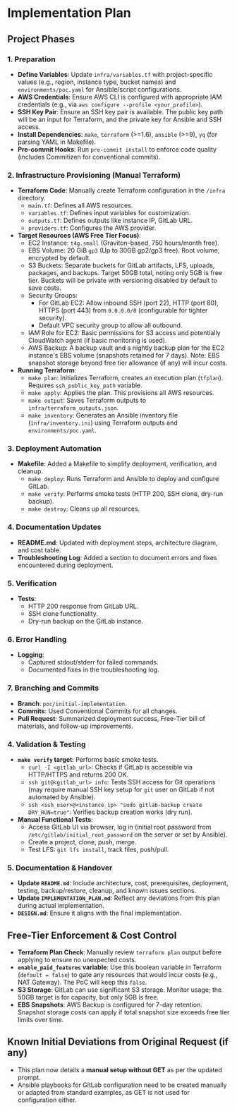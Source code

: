 # Implementation Plan

## Project Phases

### 1. Preparation
- **Define Variables**: Update `infra/variables.tf` with project-specific values (e.g., region, instance type, bucket names) and `environments/poc.yaml` for Ansible/script configurations.
- **AWS Credentials**: Ensure AWS CLI is configured with appropriate IAM credentials (e.g., via `aws configure --profile <your_profile>`).
- **SSH Key Pair**: Ensure an SSH key pair is available. The public key path will be an input for Terraform, and the private key for Ansible and SSH access.
- **Install Dependencies**: `make`, `terraform` (>=1.6), `ansible` (>=9), `yq` (for parsing YAML in Makefile).
- **Pre-commit Hooks**: Run `pre-commit install` to enforce code quality (includes Commitizen for conventional commits).

### 2. Infrastructure Provisioning (Manual Terraform)
- **Terraform Code**: Manually create Terraform configuration in the `/infra` directory.
  - `main.tf`: Defines all AWS resources.
  - `variables.tf`: Defines input variables for customization.
  - `outputs.tf`: Defines outputs like instance IP, GitLab URL.
  - `providers.tf`: Configures the AWS provider.
- **Target Resources (AWS Free Tier Focus)**:
  - EC2 Instance: `t4g.small` (Graviton-based, 750 hours/month free).
  - EBS Volume: 20 GiB `gp3` (Up to 30GB gp2/gp3 free). Root volume, encrypted by default.
  - S3 Buckets: Separate buckets for GitLab artifacts, LFS, uploads, packages, and backups. Target 50GB total, noting only 5GB is free tier. Buckets will be private with versioning disabled by default to save costs.
  - Security Groups:
    - For GitLab EC2: Allow inbound SSH (port 22), HTTP (port 80), HTTPS (port 443) from `0.0.0.0/0` (configurable for tighter security).
    - Default VPC security group to allow all outbound.
  - IAM Role for EC2: Basic permissions for S3 access and potentially CloudWatch agent (if basic monitoring is used).
  - AWS Backup: A backup vault and a nightly backup plan for the EC2 instance's EBS volume (snapshots retained for 7 days). Note: EBS snapshot storage beyond free tier allowance (if any) will incur costs.
- **Running Terraform**:
  - `make plan`: Initializes Terraform, creates an execution plan (`tfplan`). Requires `ssh_public_key_path` variable.
  - `make apply`: Applies the plan. This provisions all AWS resources.
  - `make output`: Saves Terraform outputs to `infra/terraform_outputs.json`.
  - `make inventory`: Generates an Ansible inventory file (`infra/inventory.ini`) using Terraform outputs and `environments/poc.yaml`.

### 3. Deployment Automation
- **Makefile**: Added a Makefile to simplify deployment, verification, and cleanup.
  - `make deploy`: Runs Terraform and Ansible to deploy and configure GitLab.
  - `make verify`: Performs smoke tests (HTTP 200, SSH clone, dry-run backup).
  - `make destroy`: Cleans up all resources.

### 4. Documentation Updates
- **README.md**: Updated with deployment steps, architecture diagram, and cost table.
- **Troubleshooting Log**: Added a section to document errors and fixes encountered during deployment.

### 5. Verification
- **Tests**:
  - HTTP 200 response from GitLab URL.
  - SSH clone functionality.
  - Dry-run backup on the GitLab instance.

### 6. Error Handling
- **Logging**:
  - Captured stdout/stderr for failed commands.
  - Documented fixes in the troubleshooting log.

### 7. Branching and Commits
- **Branch**: `poc/initial-implementation`.
- **Commits**: Used Conventional Commits for all changes.
- **Pull Request**: Summarized deployment success, Free-Tier bill of materials, and follow-up improvements.

### 4. Validation & Testing
- **`make verify` target**: Performs basic smoke tests.
  - `curl -I <gitlab_url>`: Checks if GitLab is accessible via HTTP/HTTPS and returns 200 OK.
  - `ssh git@<gitlab_url> info`: Tests SSH access for Git operations (may require manual SSH key setup for `git` user on GitLab if not automated by Ansible).
  - `ssh <ssh_user>@<instance_ip> "sudo gitlab-backup create DRY_RUN=true"`: Verifies backup creation works (dry run).
- **Manual Functional Tests**:
  - Access GitLab UI via browser, log in (initial root password from `/etc/gitlab/initial_root_password` on the server or set by Ansible).
  - Create a project, clone, push, merge.
  - Test LFS: `git lfs install`, track files, push/pull.

### 5. Documentation & Handover
- **Update `README.md`**: Include architecture, cost, prerequisites, deployment, testing, backup/restore, cleanup, and known issues sections.
- **Update `IMPLEMENTATION_PLAN.md`**: Reflect any deviations from this plan during actual implementation.
- **`DESIGN.md`**: Ensure it aligns with the final implementation.

## Free-Tier Enforcement & Cost Control
- **Terraform Plan Check**: Manually review `terraform plan` output before applying to ensure no unexpected costs.
- **`enable_paid_features` variable**: Use this boolean variable in Terraform (`default = false`) to gate any resources that would incur costs (e.g., NAT Gateway). The PoC will keep this `false`.
- **S3 Storage**: GitLab can use significant S3 storage. Monitor usage; the 50GB target is for capacity, but only 5GB is free.
- **EBS Snapshots**: AWS Backup is configured for 7-day retention. Snapshot storage costs can apply if total snapshot size exceeds free tier limits over time.

## Known Initial Deviations from Original Request (if any)
- This plan now details a **manual setup without GET** as per the updated prompt.
- Ansible playbooks for GitLab configuration need to be created manually or adapted from standard examples, as GET is not used for configuration either.
